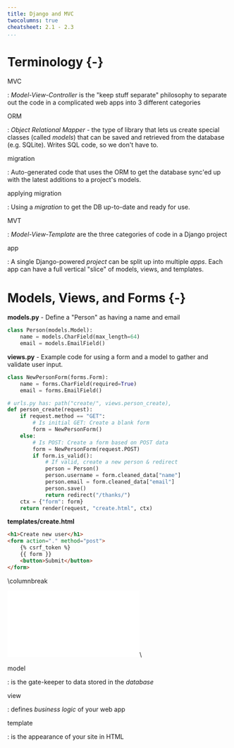 ```yaml
---
title: Django and MVC
twocolumns: true
cheatsheet: 2.1 - 2.3
...
```



# Terminology {-}

MVC

:   *Model-View-Controller* is the "keep stuff separate" philosophy to separate
out the code in a complicated web apps into 3 different categories

ORM

:   *Object Relational Mapper* - the type of library that lets us create
special classes (called *models*) that can be saved and retrieved from the
database (e.g. SQLite). Writes SQL code, so we don't have to.


migration

:   Auto-generated code that uses the ORM to get the database sync'ed up with
the latest additions to a project's models.

applying migration

:   Using a *migration* to get the DB up-to-date and ready for use.



MVT

:   *Model-View-Template* are the three categories of code in a Django project


app

:   A single Django-powered *project* can be split up into multiple *apps*.
Each app can have a full vertical "slice" of models, views, and templates.

# Models, Views, and Forms {-}


**models.py** - Define a "Person" as having a name and email

```python
class Person(models.Model):
	name = models.CharField(max_length=64)
	email = models.EmailField()
```



**views.py** - Example code for using a form and a model to gather and validate
user input.

```python
class NewPersonForm(forms.Form):
	name = forms.CharField(required=True)
	email = forms.EmailField()

# urls.py has: path("create/", views.person_create),
def person_create(request):
    if request.method == "GET":
        # Is initial GET: Create a blank form
        form = NewPersonForm()
    else:
        # Is POST: Create a form based on POST data
        form = NewPersonForm(request.POST)
        if form.is_valid():
            # If valid, create a new person & redirect
            person = Person()
            person.username = form.cleaned_data["name"]
            person.email = form.cleaned_data["email"]
            person.save()
            return redirect("/thanks/")
    ctx = {"form": form}
    return render(request, "create.html", ctx)
```


**templates/create.html**

```html
<h1>Create new user</h1>
<form action="." method="post">
    {% csrf_token %}
    {{ form }}
    <button>Submit</button>
</form>
```


\columnbreak


![model view template](./kickstart-backend/images/model_view_template.pdf)\ 

model

:   is the gate-keeper to data stored in the *database*

view

:   defines *business logic* of your web app
<!--(called *controller* by Rails and others)-->

template

:   is the appearance of your site in HTML
<!--(called *view* by Rails and others)-->


